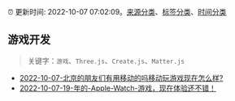 :alarm_clock: 更新时间: 2022-10-07 07:02:09。[来源分类](../README.md)、[标签分类](../TAGS.md)、[时间分类](../TIMELINE.md)

## 游戏开发


> 关键字：`游戏`、`Three.js`、`Create.js`、`Matter.js`



- [2022-10-07-北京的朋友们有用移动的吗移动玩游戏现在怎么样?](https://www.v2ex.com/t/884980) 
- [2022-10-07-19-年的-Apple-Watch-游戏，现在体验还不错！](https://www.v2ex.com/t/884979) 